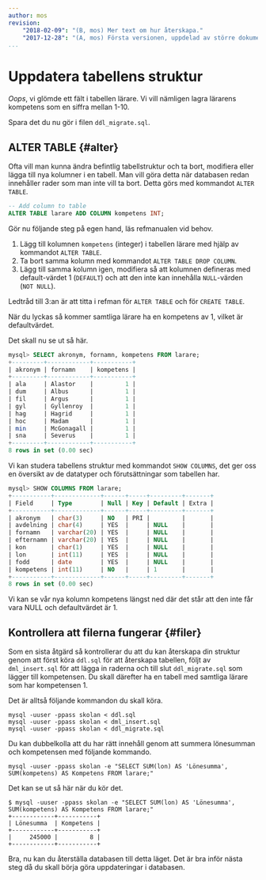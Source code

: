 ```yaml
---
author: mos
revision:
    "2018-02-09": "(B, mos) Mer text om hur återskapa."
    "2017-12-28": "(A, mos) Första versionen, uppdelad av större dokument."
...
```

Uppdatera tabellens struktur
==================================

_Oops_, vi glömde ett fält i tabellen lärare. Vi vill nämligen lagra lärarens kompetens som en siffra mellan 1-10.

Spara det du nu gör i filen `ddl_migrate.sql`.



ALTER TABLE {#alter}
---------------------------------

Ofta vill man kunna ändra befintlig tabellstruktur och ta bort, modifiera eller lägga till nya kolumner i en tabell. Man vill göra detta när databasen redan innehåller rader som man inte vill ta bort. Detta görs med kommandot `ALTER TABLE`.

```sql
-- Add column to table
ALTER TABLE larare ADD COLUMN kompetens INT;
```

Gör nu följande steg på egen hand, läs refmanualen vid behov.

1. Lägg till kolumnen `kompetens` (integer) i tabellen lärare med hjälp av kommandot `ALTER TABLE`.
2. Ta bort samma kolumn med kommandot `ALTER TABLE DROP COLUMN`.
3. Lägg till samma kolumn igen, modifiera så att kolumnen defineras med default-värdet 1 (`DEFAULT`) och att den inte kan innehålla `NULL`-värden (`NOT NULL`).

Ledtråd till 3:an är att titta i refman för `ALTER TABLE` och för `CREATE TABLE`.

När du lyckas så kommer samtliga lärare ha en kompetens av 1, vilket är defaultvärdet.

Det skall nu se ut så här.

```sql
mysql> SELECT akronym, fornamn, kompetens FROM larare;
+---------+------------+-----------+
| akronym | fornamn    | kompetens |
+---------+------------+-----------+
| ala     | Alastor    |         1 |
| dum     | Albus      |         1 |
| fil     | Argus      |         1 |
| gyl     | Gyllenroy  |         1 |
| hag     | Hagrid     |         1 |
| hoc     | Madam      |         1 |
| min     | McGonagall |         1 |
| sna     | Severus    |         1 |
+---------+------------+-----------+
8 rows in set (0.00 sec)
```

Vi kan studera tabellens struktur med kommandot `SHOW COLUMNS`, det ger oss en översikt av de datatyper och förutsättningar som tabellen har.

```sql
mysql> SHOW COLUMNS FROM larare;
+-----------+-------------+------+-----+---------+-------+
| Field     | Type        | Null | Key | Default | Extra |
+-----------+-------------+------+-----+---------+-------+
| akronym   | char(3)     | NO   | PRI |         |       |
| avdelning | char(4)     | YES  |     | NULL    |       |
| fornamn   | varchar(20) | YES  |     | NULL    |       |
| efternamn | varchar(20) | YES  |     | NULL    |       |
| kon       | char(1)     | YES  |     | NULL    |       |
| lon       | int(11)     | YES  |     | NULL    |       |
| fodd      | date        | YES  |     | NULL    |       |
| kompetens | int(11)     | NO   |     | 1       |       |
+-----------+-------------+------+-----+---------+-------+
8 rows in set (0.00 sec)
```

Vi kan se vår nya kolumn kompetens längst ned där det står att den inte får vara NULL och defaultvärdet är 1.



Kontrollera att filerna fungerar {#filer}
-----------------------------------

Som en sista åtgärd så kontrollerar du att du kan återskapa din struktur genom att först köra `ddl.sql` för att återskapa tabellen, följt av `dml_insert.sql` för att lägga in raderna och till slut `ddl_migrate.sql` som lägger till kompetensen. Du skall därefter ha en tabell med samtliga lärare som har kompetensen 1.

Det är alltså följande kommandon du skall köra.

```text
mysql -uuser -ppass skolan < ddl.sql
mysql -uuser -ppass skolan < dml_insert.sql
mysql -uuser -ppass skolan < ddl_migrate.sql
```

Du kan dubbelkolla att du har rätt innehåll genom att summera lönesumman och kompetensen med följande kommando.

```text
mysql -uuser -ppass skolan -e "SELECT SUM(lon) AS 'Lönesumma', SUM(kompetens) AS Kompetens FROM larare;"
```

Det kan se ut så här när du kör det.

```text
$ mysql -uuser -ppass skolan -e "SELECT SUM(lon) AS 'Lönesumma', SUM(kompetens) AS Kompetens FROM larare;"
+------------+-----------+
| Lönesumma  | Kompetens |
+------------+-----------+
|     245000 |         8 |
+------------+-----------+
```

Bra, nu kan du återställa databasen till detta läget. Det är bra inför nästa steg då du skall börja göra uppdateringar i databasen.
